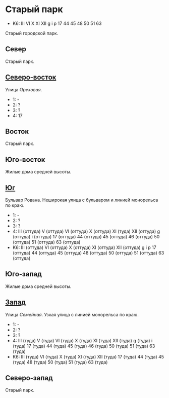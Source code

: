 # Старый парк

* K6:   III VI  X   XI  XII
        g   i   p
        17  44  45  48  50  51  63

Старый городской парк.

## Север

Старый парк.

## [Северо-восток](./10540092.md)

Улица *Ореховая*.

* 1:    -
* 2:    ?
* 3:    ?
* 4:    17

## Восток

Старый парк.

## Юго-восток

Жилые дома средней высоты.

## [Юг](./520090.md)

Бульвар Рована.
Неширокая улица с бульваром и  линией монорельса по краю.

* 1:    -
* 2:    ?
* 3:    ?
* 4:    III (оттуда)    V (оттуда)  VI (оттуда) X (оттуда)  XI (туда)
        XII (оттуда)    g (оттуда)  i (оттуда)
        17 (оттуда) 44 (оттуда) 45 (оттуда) 46 (оттуда) 50 (оттуда)
        51 (оттуда) 63 (оттуда)
* K6:   III (оттуда)    VI (оттуда) X (оттуда)  XI (оттуда) XII (оттуда)
        g   i   p
        17 (оттуда) 44 (оттуда) 45 (оттуда) 48 (оттуда) 50 (оттуда) 51 (оттуда) 63 (оттуда)

## Юго-запад

Жилые дома средней высоты.

## [Запад](./515085.md)

Улица *Семейная*.
Узкая улица с линией монорельса по краю.

* 1:    -
* 2:    ?
* 3:    ?
* 4:    III (туда)  V (туда)    VI (туда)   X (туда)    XI (туда)
        XII (туда)  g (туда)    i (туда)
        17 (туда)   44 (туда)   45 (туда)   46 (туда)   50 (туда)
        51 (туда)   63 (туда)
* K6:   III (туда)  VI (туда)   X (туда)    XI (туда)   XII (туда)
        17 (туда)   44 (туда)   45 (туда)   48 (туда)   50 (туда)   51 (туда)   63 (туда)

## Северо-запад

Старый парк.
